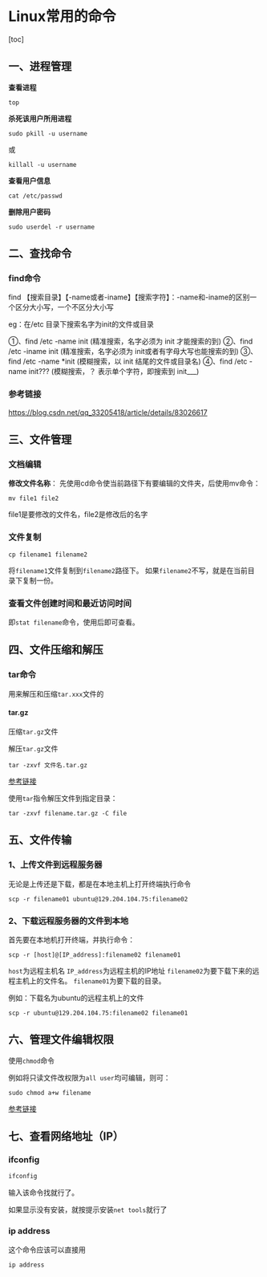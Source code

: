# Linux常用的命令

[toc]

## 一、进程管理

**查看进程**

```
top
```

**杀死该用户所用进程**

```
sudo pkill -u username
```
或
```
killall -u username
```

**查看用户信息**

```
cat /etc/passwd
```

**删除用户密码**

```
sudo userdel -r username
```

## 二、查找命令

### find命令

find 【搜索目录】【-name或者-iname】【搜索字符】：-name和-iname的区别一个区分大小写，一个不区分大小写

eg：在/etc 目录下搜索名字为init的文件或目录

①、find /etc -name init (精准搜索，名字必须为 init 才能搜索的到)
②、find /etc -iname init (精准搜索，名字必须为 init或者有字母大写也能搜索的到)
③、find /etc -name *init (模糊搜索，以 init 结尾的文件或目录名)
④、find /etc -name init??? (模糊搜索，？ 表示单个字符，即搜索到 init___)

### 参考链接

https://blog.csdn.net/qq_33205418/article/details/83026617

## 三、文件管理

### 文档编辑

**修改文件名称**：
先使用cd命令使当前路径下有要编辑的文件夹，后使用mv命令：

```
mv file1 file2
```
file1是要修改的文件名，file2是修改后的名字

### 文件复制

```
cp filename1 filename2
```

将```filename1```文件复制到```filename2```路径下。
如果```filename2```不写，就是在当前目录下复制一份。

### 查看文件创建时间和最近访问时间

即```stat filename```命令，使用后即可查看。

## 四、文件压缩和解压

### tar命令

用来解压和压缩```tar.xxx```文件的

#### tar.gz

压缩```tar.gz```文件

解压```tar.gz```文件

```
tar -zxvf 文件名.tar.gz
```

[参考链接][参考链接]

[参考链接]:https://www.cnblogs.com/anno-ymy/p/10429396.html

使用`tar`指令解压文件到指定目录：
```
tar -zxvf filename.tar.gz -C file
```

## 五、文件传输

### 1、上传文件到远程服务器

无论是上传还是下载，都是在本地主机上打开终端执行命令

```
scp -r filename01 ubuntu@129.204.104.75:filename02
```

### 2、下载远程服务器的文件到本地

首先要在本地机打开终端，并执行命令：

```
scp -r [host]@[IP_address]:filename02 filename01 
```

```host```为远程主机名
```IP_address```为远程主机的IP地址
```filename02```为要下载下来的远程主机上的文件名。
```filename01```为要下载的目录。

例如：下载名为ubuntu的远程主机上的文件

```
scp -r ubuntu@129.204.104.75:filename02 filename01 
```

## 六、管理文件编辑权限

使用```chmod```命令

例如将只读文件改权限为```all user```均可编辑，则可：
```
sudo chmod a+w filename
```

[参考链接][参考链接]

[参考链接]:[[参考链接]](https://www.runoob.com/linux/linux-comm-chmod.html)

## 七、查看网络地址（IP）

### ifconfig

```bash
ifconfig
```

输入该命令找就行了。

如果显示没有安装，就按提示安装`net tools`就行了

### ip address

这个命令应该可以直接用

```bash
ip address
```
